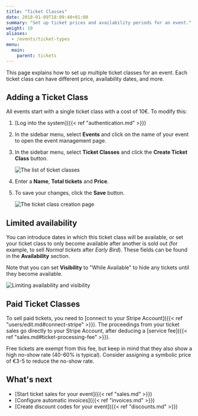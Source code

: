 ```yaml
---
title: "Ticket Classes"
date: 2018-01-09T18:09:40+01:00
summary: "Set up ticket prices and availability periods for an event."
weight: 10
aliases:
  - /events/ticket-types
menu:
  main:
    parent: tickets
---
```


This page explains how to set up multiple ticket classes for an event. Each ticket class can have different price, availability dates, and more.

## Adding a Ticket Class

All events start with a single ticket class with a cost of 10€. To modify this:

1. [Log into the system]({{< ref "authentication.md" >}})
1. In the sidebar menu, select **Events** and click on the name of your event to open the event management page.
1. In the sidebar menu, select **Ticket Classes** and click the **Create Ticket Class** button.

   ![The list of ticket classes](/img/screenshots/events/ticket-classes.avif)

1. Enter a **Name**, **Total tickets** and **Price**.
1. To save your changes, click the **Save** button.

   ![The ticket class creation page](/img/screenshots/events/ticket-class-edit.avif)

## Limited availability

You can introduce dates in which this ticket class will be available, or set your ticket class to only become available after another is sold out (for example, to sell _Normal tickets_ after _Early Bird_). These fields can be found in the **Availability** section.

Note that you can set **Visibility** to "While Available" to hide any tickets until they become available.

![Limiting availability and visibility](/img/screenshots/events/ticket-class-availability.avif)

## Paid Ticket Classes

To sell paid tickets, you need to [connect to your Stripe Account]({{< ref "users/edit.md#connect-stripe" >}}). The proceedings from your ticket sales go directly to your Stripe Account, after deducing a [service fee]({{< ref "sales.md#ticket-processing-fee" >}}).

Free tickets are exempt from this fee, but keep in mind that they also show a high no-show rate (40-60% is typical). Consider assigning a symbolic price of €3-5 to reduce the no-show rate.

## What's next

- [Start ticket sales for your event]({{< ref "sales.md" >}})
- [Configure automatic invoices]({{< ref "invoices.md" >}})
- [Create discount codes for your event]({{< ref "discounts.md" >}})
